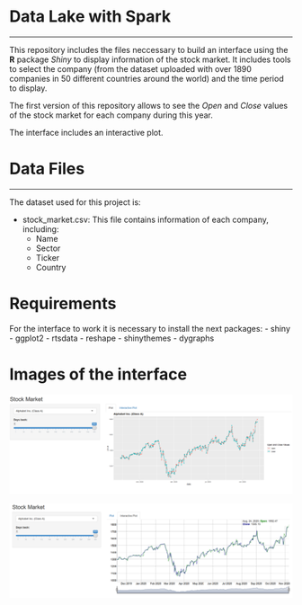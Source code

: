 # Data Lake with Spark
***
This repository includes the files neccessary to build an interface using the **R** package _Shiny_ to display information of the stock market. It includes tools to select the company (from the dataset uploaded with over 1890 companies in 50 different countries around the world) and the time period to display. 

The first version of this repository allows to see the _Open_ and _Close_ values of the stock market for each company during this year.

The interface includes an interactive plot.

# Data Files
***
The dataset used for this project is:
- stock_market.csv: This file contains information of each company, including:
    - Name
    - Sector
    - Ticker
    - Country
    
# Requirements
For the interface to work it is necessary to install the next packages:
    - shiny
    - ggplot2
    - rtsdata
    - reshape
    - shinythemes
    - dygraphs

# Images of the interface

![alt text](https://raw.githubusercontent.com/Gares95/Stock-Market-Interface-R/master/Img/MainPage.PNG)

![alt text](https://raw.githubusercontent.com/Gares95/Stock-Market-Interface-R/master/Img/Interactive2.png)
